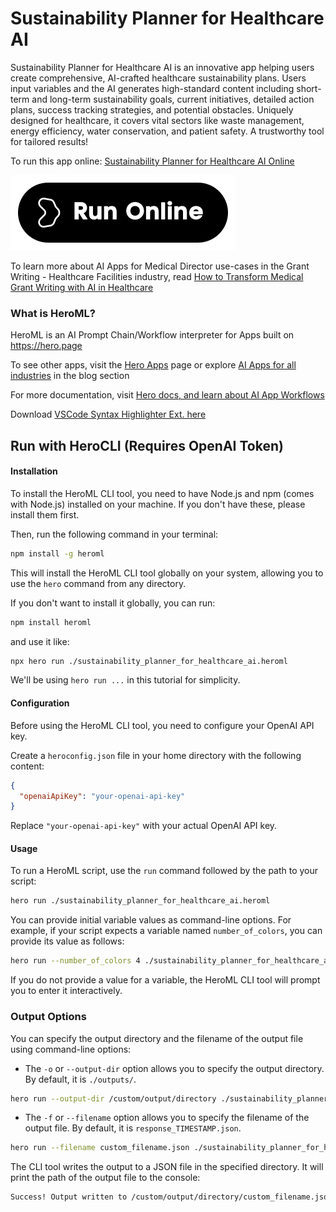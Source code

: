 # Sustainability Planner for Healthcare AI

Sustainability Planner for Healthcare AI is an innovative app helping users create comprehensive, AI-crafted healthcare sustainability plans. Users input variables and the AI generates high-standard content including short-term and long-term sustainability goals, current initiatives, detailed action plans, success tracking strategies, and potential obstacles. Uniquely designed for healthcare, it covers vital sectors like waste management, energy efficiency, water conservation, and patient safety. A trustworthy tool for tailored results!

To run this app online: [Sustainability Planner for Healthcare AI Online](https://hero.page/app/sustainability-planner-for-healthcare-ai-ai-driven-healthcare-sustainability-planning/afHAw9MKlIt0XNtQ66HS)

[![Run Sustainability Planner for Healthcare AI Online](/assets/run.svg)](https://hero.page/app/sustainability-planner-for-healthcare-ai-ai-driven-healthcare-sustainability-planning/afHAw9MKlIt0XNtQ66HS)

To learn more about AI Apps for Medical Director use-cases in the Grant Writing - Healthcare Facilities industry, read [How to Transform Medical Grant Writing with AI in Healthcare](https://hero.page/blog/ai/grant-writing-healthcare-facilities/how-to-transform-medical-grant-writing-with-ai-in-healthcare/170916)

### What is HeroML?
HeroML is an AI Prompt Chain/Workflow interpreter for Apps built on https://hero.page 

To see other apps, visit the [Hero Apps](https://hero.page/apps) page or explore [AI Apps for all industries](https://hero.page/blog) in the blog section

For more documentation, visit [Hero docs, and learn about AI App Workflows](https://hero.page/tutorials/introduction-to-heroml)

Download [VSCode Syntax Highlighter Ext. here](https://marketplace.visualstudio.com/items?itemName=hero-page.heroml)

## Run with HeroCLI (Requires OpenAI Token)

#### Installation

To install the HeroML CLI tool, you need to have Node.js and npm (comes with Node.js) installed on your machine. If you don't have these, please install them first. 

Then, run the following command in your terminal:

```bash
npm install -g heroml
```

This will install the HeroML CLI tool globally on your system, allowing you to use the `hero` command from any directory.

If you don't want to install it globally, you can run:

```bash
npm install heroml
```

and use it like:

```bash
npx hero run ./sustainability_planner_for_healthcare_ai.heroml
```

We'll be using `hero run ...` in this tutorial for simplicity.

#### Configuration

Before using the HeroML CLI tool, you need to configure your OpenAI API key. 

Create a `heroconfig.json` file in your home directory with the following content:

```json
{
  "openaiApiKey": "your-openai-api-key"
}
```

Replace `"your-openai-api-key"` with your actual OpenAI API key.

#### Usage

To run a HeroML script, use the `run` command followed by the path to your script:

```bash
hero run ./sustainability_planner_for_healthcare_ai.heroml
```

You can provide initial variable values as command-line options. For example, if your script expects a variable named `number_of_colors`, you can provide its value as follows:

```bash
hero run --number_of_colors 4 ./sustainability_planner_for_healthcare_ai.heroml
```

If you do not provide a value for a variable, the HeroML CLI tool will prompt you to enter it interactively.

### Output Options

You can specify the output directory and the filename of the output file using command-line options:

- The `-o` or `--output-dir` option allows you to specify the output directory. By default, it is `./outputs/`.

```bash
hero run --output-dir /custom/output/directory ./sustainability_planner_for_healthcare_ai.heroml
```

- The `-f` or `--filename` option allows you to specify the filename of the output file. By default, it is `response_TIMESTAMP.json`.

```bash
hero run --filename custom_filename.json ./sustainability_planner_for_healthcare_ai.heroml
```

The CLI tool writes the output to a JSON file in the specified directory. It will print the path of the output file to the console:

```bash
Success! Output written to /custom/output/directory/custom_filename.json
```

